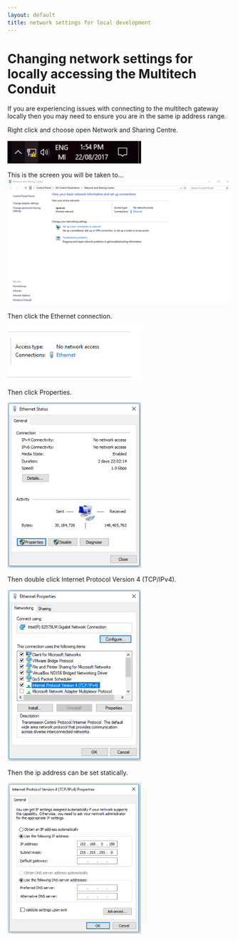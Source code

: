 ```yaml
---
layout: default
title: network settings for local development
---
```


# Changing network settings for locally accessing the Multitech Conduit

If you are experiencing issues with connecting to the multitech gateway locally then you may need to ensure 
you are in the same ip address range.


Right click and choose open Network and Sharing Centre.

<img src="changingNetworkImages/taskbar.png" width="300">


This is the screen you will be taken to…
<img src="changingNetworkImages/networkAndSharing.png" width="600">


Then click the Ethernet connection.

<img src="changingNetworkImages/connection.png" width="300">


Then click Properties.

<img src="changingNetworkImages/status.png" width="300">


Then double click Internet Protocol Version 4 (TCP/IPv4).

<img src="changingNetworkImages/properties.png" width="300">


Then the ip address can be set statically.

<img src="changingNetworkImages/setStatic.png" width="300">

